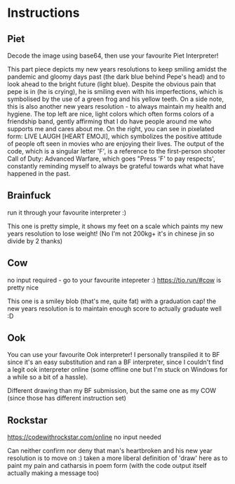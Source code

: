 # Instructions

## Piet

Decode the image using base64, then use your favourite Piet Interpreter!

This part piece depicts my new years resolutions to keep smiling amidst the pandemic and gloomy days past (the dark blue behind Pepe's head) and to look ahead to the bright future (light blue). Despite the obvious pain that pepe is in (he is crying), he is smiling even with his imperfections, which is symbolised by the use of a green frog and his yellow teeth. On a side note, this is also another new years resolution - to always maintain my health and hygiene. The top left are nice, light colors which often forms colors of a friendship band, gently affirming that I do have people around me who supports me and cares about me. On the right, you can see in pixelated form: LIVE LAUGH [HEART EMOJI], which symbolizes the positive attitude of people oft seen in movies who are enjoying their lives. The output of the code, which is a singular letter 'F', is a reference to the first-person shooter Call of Duty: Advanced Warfare, which goes "Press 'F' to pay respects', constantly reminding myself to always be grateful towards what what have happened in the past.

## Brainfuck

run it through your favourite interpreter :)

This one is pretty simple, it shows my feet on a scale which paints my new years resolution to lose weight! (No I'm not 200kg+ it's in chinese jin so divide by 2 thanks)

## Cow

no input required - go to your favourite intepreter :) https://tio.run/#cow is pretty nice

This one is a smiley blob (that's me, quite fat) with a graduation cap! the new years resolution is to maintain enough score to actually graduate well :D

## Ook

You can use your favourite Ook interpreter! I personally transpiled it to BF since it's an easy substitution and ran a BF interpreter, since I couldn't find a legit ook interpreter online (some offline one but I'm stuck on Windows for a while so a bit of a hassle). 

Different drawing than my BF submission, but the same one as my COW (since those has different instruction set)

## Rockstar

https://codewithrockstar.com/online no input needed

Can neither confirm nor deny that man's heartbroken and his new year resolution is to move on :) taken a more liberal definition of 'draw' here as to paint my pain and catharsis in poem form (with the code output itself actually making a message too)
